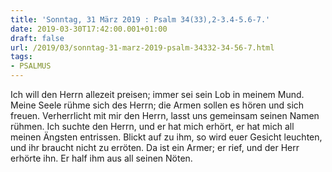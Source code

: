 ```yaml
---
title: 'Sonntag, 31 März 2019 : Psalm 34(33),2-3.4-5.6-7.'
date: 2019-03-30T17:42:00.001+01:00
draft: false
url: /2019/03/sonntag-31-marz-2019-psalm-34332-34-56-7.html
tags: 
- PSALMUS
---
```


Ich will den Herrn allezeit preisen; immer sei sein Lob in meinem Mund. Meine Seele rühme sich des Herrn; die Armen sollen es hören und sich freuen. Verherrlicht mit mir den Herrn, lasst uns gemeinsam seinen Namen rühmen. Ich suchte den Herrn, und er hat mich erhört, er hat mich all meinen Ängsten entrissen. Blickt auf zu ihm, so wird euer Gesicht leuchten, und ihr braucht nicht zu erröten. Da ist ein Armer; er rief, und der Herr erhörte ihn. Er half ihm aus all seinen Nöten.
